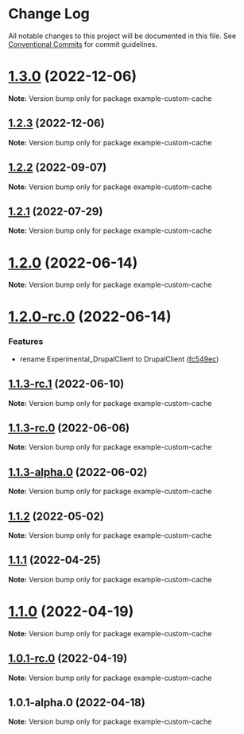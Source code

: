 # Change Log

All notable changes to this project will be documented in this file.
See [Conventional Commits](https://conventionalcommits.org) for commit guidelines.

# [1.3.0](https://github.com/chapter-three/next-drupal/compare/example-custom-cache@1.2.3...example-custom-cache@1.3.0) (2022-12-06)

**Note:** Version bump only for package example-custom-cache





## [1.2.3](https://github.com/chapter-three/next-drupal/compare/example-custom-cache@1.2.2...example-custom-cache@1.2.3) (2022-12-06)

**Note:** Version bump only for package example-custom-cache





## [1.2.2](https://github.com/chapter-three/next-drupal/compare/example-custom-cache@1.2.1...example-custom-cache@1.2.2) (2022-09-07)

**Note:** Version bump only for package example-custom-cache





## [1.2.1](https://github.com/chapter-three/next-drupal/compare/example-custom-cache@1.2.0...example-custom-cache@1.2.1) (2022-07-29)

**Note:** Version bump only for package example-custom-cache





# [1.2.0](https://github.com/chapter-three/next-drupal/compare/example-custom-cache@1.2.0-rc.0...example-custom-cache@1.2.0) (2022-06-14)

**Note:** Version bump only for package example-custom-cache





# [1.2.0-rc.0](https://github.com/chapter-three/next-drupal/compare/example-custom-cache@1.1.3-rc.1...example-custom-cache@1.2.0-rc.0) (2022-06-14)


### Features

* rename Experimental_DrupalClient to DrupalClient ([fc549ec](https://github.com/chapter-three/next-drupal/commit/fc549ecab94a5a1e67f38b4e951351365adbb1f5))





## [1.1.3-rc.1](https://github.com/chapter-three/next-drupal/compare/example-custom-cache@1.1.3-rc.0...example-custom-cache@1.1.3-rc.1) (2022-06-10)

**Note:** Version bump only for package example-custom-cache





## [1.1.3-rc.0](https://github.com/chapter-three/next-drupal/compare/example-custom-cache@1.1.3-alpha.0...example-custom-cache@1.1.3-rc.0) (2022-06-06)

**Note:** Version bump only for package example-custom-cache





## [1.1.3-alpha.0](https://github.com/chapter-three/next-drupal/compare/example-custom-cache@1.1.2...example-custom-cache@1.1.3-alpha.0) (2022-06-02)

**Note:** Version bump only for package example-custom-cache





## [1.1.2](https://github.com/chapter-three/next-drupal/compare/example-custom-cache@1.1.1...example-custom-cache@1.1.2) (2022-05-02)

**Note:** Version bump only for package example-custom-cache





## [1.1.1](https://github.com/chapter-three/next-drupal/compare/example-custom-cache@1.1.0...example-custom-cache@1.1.1) (2022-04-25)

**Note:** Version bump only for package example-custom-cache





# [1.1.0](https://github.com/chapter-three/next-drupal/compare/example-custom-cache@1.0.1-rc.0...example-custom-cache@1.1.0) (2022-04-19)

**Note:** Version bump only for package example-custom-cache





## [1.0.1-rc.0](https://github.com/chapter-three/next-drupal/compare/example-custom-cache@1.0.1-alpha.0...example-custom-cache@1.0.1-rc.0) (2022-04-19)

**Note:** Version bump only for package example-custom-cache





## 1.0.1-alpha.0 (2022-04-18)

**Note:** Version bump only for package example-custom-cache
